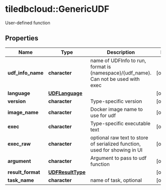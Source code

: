 # tiledbcloud::GenericUDF

User-defined function
## Properties
Name | Type | Description | Notes
------------ | ------------- | ------------- | -------------
**udf_info_name** | **character** | name of UDFInfo to run, format is {namespace}/{udf_name}. Can not be used with exec | [optional] 
**language** | [**UDFLanguage**](UDFLanguage.md) |  | [optional] 
**version** | **character** | Type-specific version | [optional] 
**image_name** | **character** | Docker image name to use for udf | [optional] 
**exec** | **character** | Type-specific executable text | [optional] 
**exec_raw** | **character** | optional raw text to store of serialized function, used for showing in UI | [optional] 
**argument** | **character** | Argument to pass to udf function | [optional] 
**result_format** | [**UDFResultType**](UDFResultType.md) |  | [optional] 
**task_name** | **character** | name of task, optional | [optional] 


